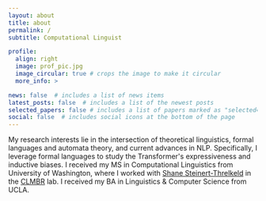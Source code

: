 ```yaml
---
layout: about
title: about
permalink: /
subtitle: Computational Linguist

profile:
  align: right
  image: prof_pic.jpg
  image_circular: true # crops the image to make it circular
  more_info: >

news: false  # includes a list of news items
latest_posts: false  # includes a list of the newest posts
selected_papers: false # includes a list of papers marked as "selected={true}"
social: false  # includes social icons at the bottom of the page
---
```


My research interests lie in the intersection of theoretical linguistics, formal languages and automata theory, and current advances in NLP. Specifically, I leverage formal languages to study the Transformer's expressiveness and inductive biases. I received my MS in Computational Linguistics from University of Washington, where I worked with [Shane Steinert-Threlkeld](https://shane.st) in the [CLMBR](https://clmbr.shane.st) lab. I received my BA in Linguistics & Computer Science from UCLA.
